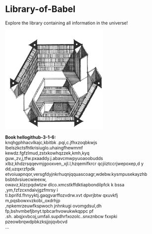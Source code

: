 # Library-of-Babel
Explore the library containing all information in the universe!

![](imgs/hexagon.gif)

**Book hellogithub-3-1-6:**
<br>
knqhgphhacvlkajc,kbitbk .pqi,c.jfhxzoqbkwjs lbelszkctsfhtkrisiuglo.uhaingfhewmmf
<br>
kewdz.fgfzlmud,zstxkowhqzzek,kmh,kyq guw.,zv,j,tfw.pxaaddy.j.abavcmwpyuoaoobudds
<br>
xlbz,khdzrsqqevmjgooxven,,xjl.l,hzqemifkrcr qcjiiztccrjwepoxep,d y dd,uzqxrzfpdk
<br>
etvoiuapnqor,versgfdyjnkrhuqnjqquascoagr,wdebw.kysmpusekayzhb bsbtdvsiuecwieexw,
<br>
owavz,klzcpqdwtzw dlco.xmcstkffdktiapbondilpfck k bssa ,ym,fzfzcxndaivjgzfmrsy i
<br>
ti.bprifd.fhnyyktj.gaqgvarffozvdrw.xvt dpvrjbtw qxuvkfj m,pqsbowxvzkobi,,oxdrhjp
<br>
,npkemrzeuwfkspwoch jnhnkugi ovomgdsul,dh fp,bshvmbefjbnyt.tpbcarhvowukwkqppc pf
<br>
.sh. abqjxvbcoj,umfali.supdhrfxozolc..snxznbcw fxxpki pzeowbrqwdpbkzksjjojqvbcvd
<br>
...
